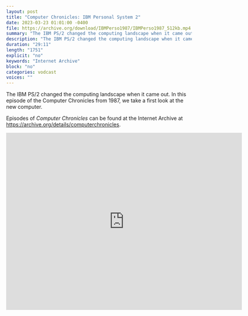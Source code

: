 ```yaml
---
layout: post
title: "Computer Chronicles: IBM Personal System 2"
date: 2023-03-23 01:01:00 -0400
file: https://archive.org/download/IBMPerso1987/IBMPerso1987_512kb.mp4
summary: "The IBM PS/2 changed the computing landscape when it came out.  In this episode of the Computer Chronicles from 1987, we take a first look at the new computer."
description: "The IBM PS/2 changed the computing landscape when it came out.  In this episode of the Computer Chronicles from 1987, we take a first look at the new computer."
duration: "29:11"
length: "1751"
explicit: "no" 
keywords: "Internet Archive"
block: "no" 
categories: vodcast
voices: ""
---
```


The IBM PS/2 changed the computing landscape when it came out.  In this episode of the Computer Chronicles from 1987, we take a first look at the new computer.

Episodes of *Computer Chronicles* can be found at the Internet Archive at <https://archive.org/details/computerchronicles>.

<iframe src="https://archive.org/embed/IBMPerso1987" width="640" height="480" frameborder="0" webkitallowfullscreen="true" mozallowfullscreen="true" allowfullscreen></iframe>
